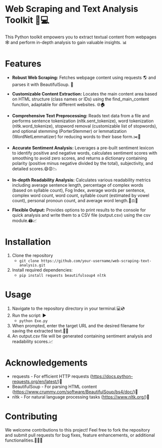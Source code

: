 # Web Scraping and Text Analysis Toolkit  🚀💻 #
This Python toolkit empowers you to extract textual content from webpages 🕸️ and perform in-depth analysis to gain valuable insights. 📊

# Features #
  - **Robust Web Scraping:** Fetches webpage content using requests  🌎 and parses it with BeautifulSoup. 🥣
    
  - **Customizable Content Extraction:** Locates the main content area based on HTML structure (class names or IDs) using the find_main_content function, adaptable for different websites. 🌐🏠
    
  - **Comprehensive Text Preprocessing:** Reads text data from a file and performs sentence tokenization (nltk.sent_tokenize), word tokenization (nltk.word_tokenize), stopword removal (customizable list of stopwords),      and optional stemming (PorterStemmer) or lemmatization (WordNetLemmatizer) for reducing words to their base form.✂️🔬
    
  - **Accurate Sentiment Analysis:** Leverages a pre-built sentiment lexicon to identify positive and negative words, calculates sentiment scores with smoothing to avoid zero scores, and returns a dictionary containing     polarity (positive minus negative divided by the total), subjectivity, and detailed scores.😄😡📉
    
  - **In-depth Readability Analysis:** Calculates various readability metrics including average sentence length, percentage of complex words (based on syllable count), Fog Index, average words per sentence, complex         word count, word count, syllable count (estimated by vowel count), personal pronoun count, and average word length.👀⚖️📄

  - **Flexible Output:** Provides options to print results to the console for quick analysis and write them to a CSV file (output.csv) using the csv module.🖨️📈

# Installation #
1. Clone the repository
   - `git clone https://github.com/your-username/web-scraping-text-analysis.git`
2. Install required dependencies:
   - `pip install requests beautifulsoup4 nltk`

# Usage #
1. Navigate to the repository directory in your terminal.💻:cd:
2. Run the script: ▶️
   - `python Exe.py`
3. When prompted, enter the target URL and the desired filename for saving the extracted text.🔗📝
4. An output.csv file will be generated containing sentiment analysis and readability scores.📈

# Acknowledgements #
- requests - For efficient HTTP requests (https://docs.python-requests.org/en/latest/)🙌
- BeautifulSoup - For parsing HTML content (https://www.crummy.com/software/BeautifulSoup/bs4/doc/)🙌
- nltk - For natural language processing tasks (https://www.nltk.org/)🙌

# Contributing #
We welcome contributions to this project! Feel free to fork the repository and submit pull requests for bug fixes, feature enhancements, or additional functionalities.🙌🔧🌟
